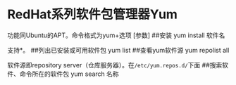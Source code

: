 RedHat系列软件包管理器Yum
======
功能同Ubuntu的APT。命令格式为yum+选项 [参数]
##安装
    yum install 软件名

支持*。
##列出已安装或可用软件包
    yum list
##查看yum软件源
    yum repolist all

软件源即repository server（仓库服务器）。在`/etc/yum.repos.d/`下面
##搜索软件、命令所在的软件包
    yum search 名称
